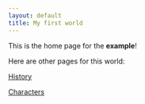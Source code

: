 ```yaml
---
layout: default
title: My first world
---
```


This is the home page for the **example**!

Here are other pages for this world:

[History](history)

[Characters](characters)
